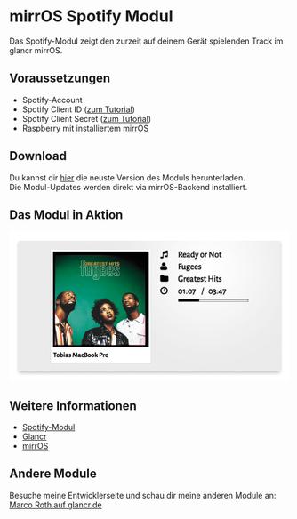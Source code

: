 # mirrOS Spotify Modul

Das Spotify-Modul zeigt den zurzeit auf deinem Gerät spielenden Track im glancr mirrOS.


## Voraussetzungen

* Spotify-Account
* Spotify Client ID ([zum Tutorial](https://glancr.de/tutorials/das-spotify-modul-konfigurieren/))
* Spotify Client Secret ([zum Tutorial](https://glancr.de/tutorials/das-spotify-modul-konfigurieren/))
* Raspberry mit installiertem [mirrOS](https://glancr.de/mirr-os/)


## Download

Du kannst dir [hier](https://glancr.de/module/unterhaltung/spotify/) die neuste Version des Moduls herunterladen. <br>
Die Modul-Updates werden direkt via mirrOS-Backend installiert.


## Das Modul in Aktion

![Preview](assets/modulpreviews_spotify.png)

## Weitere Informationen
* [Spotify-Modul](https://glancr.de/module/unterhaltung/spotify/)
* [Glancr](https://glancr.de)
* [mirrOS](https://glancr.de/#mirr_os)


## Andere Module

Besuche meine Entwicklerseite und schau dir meine anderen Module an:<br>
[Marco Roth auf glancr.de](https://glancr.de/entwickler/marco-roth/)
